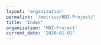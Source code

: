 ```yaml
---
layout: 'organization'
permalink: '/metrics/HDI-Project/'
title: 'Index'
organization: 'HDI-Project'
current_date: '2020-01-01'
---
```

